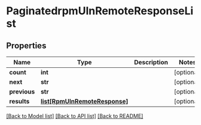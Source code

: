 # PaginatedrpmUlnRemoteResponseList

## Properties
Name | Type | Description | Notes
------------ | ------------- | ------------- | -------------
**count** | **int** |  | [optional] 
**next** | **str** |  | [optional] 
**previous** | **str** |  | [optional] 
**results** | [**list[RpmUlnRemoteResponse]**](RpmUlnRemoteResponse.md) |  | [optional] 

[[Back to Model list]](../README.md#documentation-for-models) [[Back to API list]](../README.md#documentation-for-api-endpoints) [[Back to README]](../README.md)


